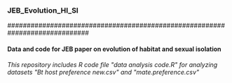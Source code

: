 ### JEB_Evolution_HI_SI
#############################################################################
#### Data and code for JEB paper on evolution of habitat and sexual isolation

###### This repository includes R code file "data analysis code.R" for analyzing datasets "Bt host preference new.csv" and "mate.preference.csv" 
